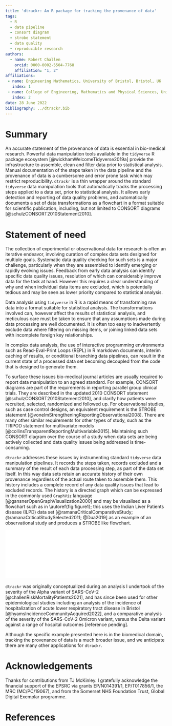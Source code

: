 ```yaml
---
title: 'dtrackr: An R package for tracking the provenance of data'
tags:
  - R
  - data pipeline
  - consort diagram
  - strobe statement
  - data quality
  - reproducible research
authors:
  - name: Robert Challen
    orcid: 0000-0002-5504-7768
    affiliation: "1, 2"
affiliations:
 - name: Engineering Mathematics, University of Bristol, Bristol, UK
   index: 1
 - name: College of Engineering, Mathematics and Physical Sciences, University of Exeter, Devon, UK
   index: 2
date: 28 June 2022
bibliography: ../dtrackr.bib
---
```


# Summary

An accurate statement of the provenance of data is essential in bio-medical research. Powerful data manipulation tools available in the `tidyverse` R package ecosystem [@wickhamWelcomeTidyverse2019a] provide the infrastructure to assemble, clean and filter data prior to statistical analysis. Manual documentation of the steps taken in the data pipeline and the provenance of data is a cumbersome and error prone task which may restrict reproducibility. `dtrackr` is a thin wrapper around the standard `tidyverse` data manipulation tools that automatically tracks the processing steps applied to a data set, prior to statistical analysis. It allows early detection and reporting of data quality problems, and automatically documents a set of data transformations as a flowchart in a format suitable for scientific publication, including, but not limited to CONSORT diagrams [@schulzCONSORT2010Statement2010].

# Statement of need

The collection of experimental or observational data for research is often an iterative endeavor, involving curation of complex data sets designed for multiple goals. Systematic data quality checking for such sets is a major challenge, particularly when they are assembled to identify emerging or rapidly evolving issues. Feedback from early data analysis can identify specific data quality issues, resolution of which can considerably improve data for the task at hand. However this requires a clear understanding of why and when individual data items are excluded, which is potentially tedious and may be seen as lower priority compared to statistical analysis. 

Data analysis using `tidyverse` in R is a rapid means of transforming raw data into a format suitable for statistical analysis. The transformations involved can, however affect the results of statistical analysis, and meticulous care must be taken to ensure that any assumptions made during data processing are well documented. It is often too easy to inadvertently exclude data where filtering on missing items, or joining linked data sets with incomplete foreign key relationships.

In complex data analysis, the use of interactive programming environments such as Read-Eval-Print Loops (REPL) in R markdown documents, interim caching of results, or conditional branching data pipelines, can result in the current state of a processed data set becoming decoupled from the code that is designed to generate them. 

To surface these issues bio-medical journal articles are usually required to report data manipulation to an agreed standard. For example, CONSORT diagrams are part of the requirements in reporting parallel group clinical trials. They are described in the updated 2010 CONSORT statement [@schulzCONSORT2010Statement2010], and clarify how patients were recruited, selected, randomized and followed up. For observational studies, such as case control designs, an equivalent requirement is the STROBE statement [@vonelmStrengtheningReportingObservational2008]. There are many other similar requirements for other types of study, such as the TRIPOD statement for multivariate models [@collinsTransparentReportingMultivariable2015]. Maintaining such CONSORT diagram over the course of a study when data sets are being actively collected and data quality issues being addressed is time-consuming.

`dtrackr` addresses these issues by instrumenting standard `tidyverse` data manipulation pipelines. It records the steps taken, records excluded and a summary of the result of each data processing step, as part of the data set itself. In this way data sets retain an accurate history of their own provenance regardless of the actual route taken to assemble them. This history includes a complete record of any data quality issues that lead to excluded records. The history is a directed graph which can be expressed in the commonly used `GraphViz` language [@gansnerOpenGraphVisualization2000] and may be visualised as a flowchart such as in \autoref{fig:figure1}; this uses the Indian Liver Patients disease (ILPD) data set [@ramanaCriticalComparativeStudy; @ramanaCriticalStudySelected2011; @Dua2019] as an example of an observational study and produces a STROBE like flowchart.

![An example flowchart derived directly from a simple analysis of the ILPD dataset demonstrating use of `dtrackr` to generate the key parts of a STROBE or CONSORT diagram. \label{fig:figure1}](figure1-ilpd-consort.pdf)

`dtrackr` was originally conceptualized during an analysis I undertook of the severity of the Alpha variant of SARS-CoV-2 [@challenRiskMortalityPatients2021], and has since been used for other epidemiological studies including an analysis of the incidence of hospitalization of acute lower respiratory tract disease in Bristol [@hyamsIncidenceCommunityAcquired2022], and a comparative analysis of the severity of the SARS-CoV-2 Omicron variant, versus the Delta variant against a range of hospital outcomes [reference pending].

Although the specific example presented here is in the biomedical domain, tracking the provenance of data is a much broader issue, and we anticipate there are many other applications for `dtrackr`.

# Acknowledgements

Thanks for contributions from TJ McKinley. I gratefully acknowledge the financial support of the EPSRC via grants EP/N014391/1, EP/T017856/1, the MRC (MC/PC/19067), and from the Somerset NHS Foundation Trust, Global Digital Exemplar programme.

# References
